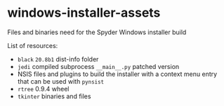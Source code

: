 # windows-installer-assets

Files and binaries need for the Spyder Windows installer build

List of resources:

* `black` `20.8b1` dist-info folder
* `jedi` compiled subprocess `__main__.py` patched version
* NSIS files and plugins to build the installer with a context menu entry that can be used with `pynsist`
* `rtree` 0.9.4 wheel
* `tkinter` binaries and files
